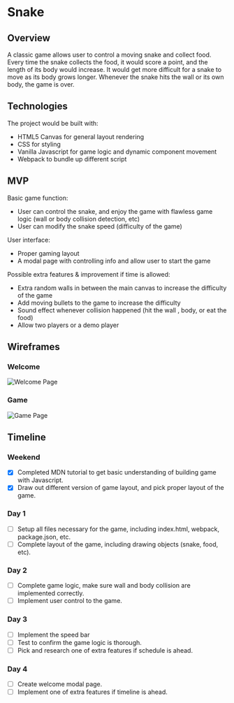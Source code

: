# Snake
## Overview
A classic game allows user to control a moving snake and collect food. Every time the snake collects the food, it would score a point, and the length of its body would increase. It would get more difficult for a snake to move as its body grows longer. Whenever the snake hits the wall or its own body, the game is over.

## Technologies
The project would be built with:
* HTML5  Canvas for general layout rendering
* CSS for styling
* Vanilla Javascript for game logic and dynamic component movement
* Webpack to bundle up different script

## MVP
Basic game function:
* User can control the snake, and enjoy the game with flawless game logic (wall or body collision detection, etc)
* User can modify the snake speed (difficulty of the game)

User interface:
* Proper gaming layout
* A modal page with controlling info and allow user to start the game

Possible extra features & improvement if time is allowed:
* Extra random walls in between the main canvas to increase the difficulty of the game
* Add moving bullets to the game to increase the difficulty
* Sound effect whenever collision happened (hit the wall , body, or eat the food)
* Allow two players or a demo player

## Wireframes
### Welcome
![Welcome Page](https://github.com/juzen2003/Snake/blob/master/proposal_wireframes/snake.png)

### Game
![Game Page](https://github.com/juzen2003/Snake/blob/master/proposal_wireframes/snake_game.png)


## Timeline
### Weekend
- [x] Completed MDN tutorial to get basic understanding of building game with Javascript.
- [x] Draw out different version of game layout, and pick proper layout of the game.

### Day 1
- [ ] Setup all files necessary for the game, including index.html, webpack, package.json, etc.
- [ ] Complete layout of the game, including drawing objects (snake, food, etc).

### Day 2
- [ ] Complete game logic, make sure wall and body collision are implemented correctly.
- [ ] Implement user control to the game.

### Day 3
- [ ] Implement the speed bar
- [ ] Test to confirm the game logic is thorough.
- [ ] Pick and research one of extra features if schedule is ahead.

### Day 4
- [ ] Create welcome modal page.
- [ ] Implement one of extra features if timeline is ahead.
